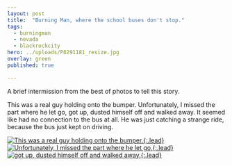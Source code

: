 ```yaml
---
layout: post
title:  "Burning Man, where the school buses don't stop."
tags:
  - burningman
  - nevada
  - blackrockcity
hero: ../uploads/P8291181_resize.jpg
overlay: green
published: true

---
```


A brief intermission from the best of photos to tell this story.

This was a real guy holding onto the bumper. Unfortunately, I missed the part where he let go, got up, dusted himself off and walked away. It seemed like had no connection to the bus at all. He was just catching a strange ride, because the bus just kept on driving.

[![This was a real guy holding onto the bumper.](../uploads/P8291181_resize.jpg){:.lead}](../uploads/P8291181.jpg)
[![Unfortunately, I missed the part where he let go,](../uploads/P8291182_resize.jpg){:.lead}](../uploads/P8291182.jpg)
[![got up, dusted himself off and walked away.](../uploads/P8291185_resize.jpg){:.lead}](../uploads/P8291185.jpg)